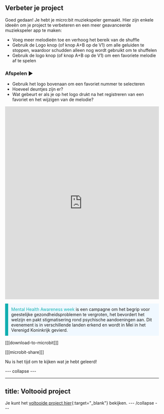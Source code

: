 ## Verbeter je project

Goed gedaan! Je hebt je micro:bit muziekspeler gemaakt. Hier zijn enkele ideeën om je project te verbeteren en een meer geavanceerde muziekspeler app te maken:

+ Voeg meer melodieën toe en verhoog het bereik van de shuffle
+ Gebruik de Logo knop (of knop A+B op de V1) om alle geluiden te stoppen, waardoor schudden alleen nog wordt gebruikt om te shuffelen
+ Gebruik de logo knop (of knop A+B op de V1) om een favoriete melodie af te spelen

### Afspelen ▶️

+ Gebruik het logo bovenaan om een favoriet nummer te selecteren
+ Hoeveel deuntjes zijn er?
+ Wat gebeurt er als je op het logo drukt na het registreren van een favoriet en het wijzigen van de melodie?

<div style="position:relative;height:0;padding-bottom:125%;overflow:hidden;"><iframe style="position:absolute;top:0;left:0;width:100%;height:100%;" src="https://makecode.microbit.org/---run?id=_0HqXVg8uq7rA" allowfullscreen="allowfullscreen" sandbox="allow-popups allow-forms allow-scripts allow-same-origin" frameborder="0"></iframe></div>

<div>
<p style="border-left: solid; border-width:10px; border-color: #0faeb0; background-color: aliceblue; padding: 10px;">
 <span style="color: #0faeb0">Mental Health Awareness week</span> is een campagne om het begrip voor geestelijke gezondheidsproblemen te vergroten, het bevordert het welzijn en pakt stigmatisering rond psychische aandoeningen aan. Dit evenement is in verschillende landen erkend en wordt in Mei in het Verenigd Koninkrijk gevierd.
</p>
</div>

[[[download-to-microbit]]]

[[[microbit-share]]]

Nu is het tijd om te kijken wat je hebt geleerd!

--- collapse ---

---
title: Voltooid project
---

Je kunt het [voltooide project hier](https://makecode.microbit.org/S59475-60684-36313-64616){:target="_blank"} bekijken.
--- /collapse ---

